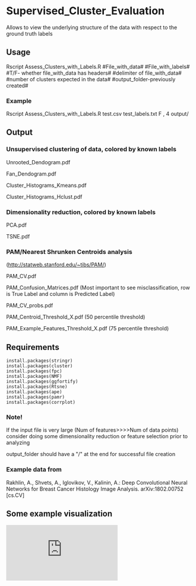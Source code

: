 # Supervised_Cluster_Evaluation
Allows to view the underlying structure of the data with respect to the ground truth labels

## Usage
Rscript Assess_Clusters_with_Labels.R #File_with_data# #File_with_labels# #T/F- whether file_with_data has headers# #delimiter of file_with_data# #number of clusters expected in the data# #output_folder-previously created#

### Example
Rscript Assess_Clusters_with_Labels.R test.csv test_labels.txt F , 4 output/

## Output

### Unsupervised clustering of data, colored by known labels

Unrooted_Dendogram.pdf

Fan_Dendogram.pdf

Cluster_Histograms_Kmeans.pdf

Cluster_Histograms_Hclust.pdf

### Dimensionality reduction, colored by known labels
PCA.pdf

TSNE.pdf

### PAM/Nearest Shrunken Centroids analysis

(http://statweb.stanford.edu/~tibs/PAM/)

PAM_CV.pdf

PAM_Confusion_Matrices.pdf (Most important to see misclassification, row is True Label and column is Predicted Label)

PAM_CV_probs.pdf

PAM_Centroid_Threshold_X.pdf (50 percentile threshold)

PAM_Example_Features_Threshold_X.pdf (75 percentile threshold)


## Requirements
```
install.packages(stringr)
install.packages(cluster)
install.packages(fpc)
install.packages(NMF)
install.packages(ggfortify)
install.packages(Rtsne)
install.packages(ape)
install.packages(pamr)
install.packages(corrplot)
```

### Note!
If the input file is very large (Num of features>>>>Num of data points) consider doing some dimensionality reduction or feature selection prior to analyzing

output_folder should have a "/" at the end for successful file creation

### Example data from
Rakhlin, A., Shvets, A., Iglovikov, V., Kalinin, A.: Deep Convolutional Neural Networks for Breast Cancer Histology Image Analysis. arXiv:1802.00752 [cs.CV]

## Some example visualization
![Image description](https://www.dropbox.com/s/94pola5jke8efyg/Cluster_Histograms_Kmeans.pdf?dl=0)
